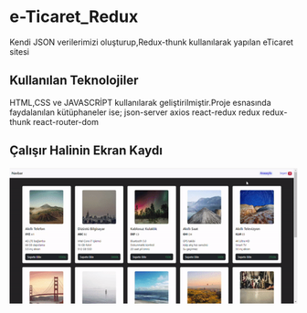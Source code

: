 <h1> e-Ticaret_Redux </h1>

Kendi JSON verilerimizi oluşturup,Redux-thunk kullanılarak yapılan eTicaret sitesi

<h2> Kullanılan Teknolojiler </h2>
HTML,CSS ve JAVASCRİPT kullanılarak geliştirilmiştir.Proje esnasında faydalanılan kütüphaneler ise;
json-server
axios
react-redux
redux
redux-thunk
react-router-dom

<h2> Çalışır Halinin Ekran Kaydı </h2>

![](redux-thunk.gif)

